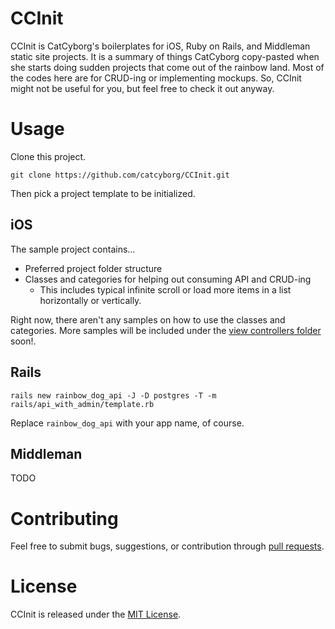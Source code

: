 # CCInit

CCInit is CatCyborg's boilerplates for iOS, Ruby on Rails, and Middleman static site projects. It is a summary of things CatCyborg copy-pasted when she starts doing sudden projects that come out of the rainbow land. Most of the codes here are for CRUD-ing or implementing mockups. So, CCInit might not be useful for you, but feel free to check it out anyway.

# Usage

Clone this project.

```
git clone https://github.com/catcyborg/CCInit.git
```

Then pick a project template to be initialized.

## iOS

The sample project contains...

- Preferred project folder structure
- Classes and categories for helping out consuming API and CRUD-ing
    - This includes typical infinite scroll or load more items in a list horizontally or vertically.

Right now, there aren't any samples on how to use the classes and categories. More samples will be included under the [view controllers folder](https://github.com/catcyborg/CCInit/tree/master/ios/CrudApiConsumerApp/CrudApiConsumerApp/Code/ViewControllers) soon!.

## Rails

```
rails new rainbow_dog_api -J -D postgres -T -m rails/api_with_admin/template.rb
```

Replace `rainbow_dog_api` with your app name, of course.

## Middleman

TODO


# Contributing

Feel free to submit bugs, suggestions, or contribution through [pull requests](https://github.com/catcyborg/CCInit/pulls).

# License

CCInit is released under the [MIT License](http://opensource.org/licenses/MIT).
